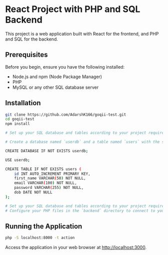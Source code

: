 # React Project with PHP and SQL Backend

This project is a web application built with React for the frontend, and PHP and SQL for the backend.

## Prerequisites

Before you begin, ensure you have the following installed:

- Node.js and npm (Node Package Manager)
- PHP
- MySQL or any other SQL database server

## Installation

```bash
git clone https://github.com/AdarshK166/goqii-test.git
cd goqii-test
npm install
```

```bash
# Set up your SQL database and tables according to your project requirements.

# Create a database named `userdb` and a table named `users` with the specified fields:

CREATE DATABASE IF NOT EXISTS userdb;

USE userdb;

CREATE TABLE IF NOT EXISTS users (
    id INT AUTO_INCREMENT PRIMARY KEY,
    first_name VARCHAR(50) NOT NULL,
    email VARCHAR(100) NOT NULL,
    password VARCHAR(255) NOT NULL,
    dob DATE NOT NULL
);
```

```bash
# Set up your SQL database and tables according to your project requirements.
# Configure your PHP files in the `backend` directory to connect to your SQL database. Update the database credentials as needed.
```

## Running the Application

```bash
php -S localhost:8000 -t action 
```

Access the application in your web browser at [http://localhost:3000](http://localhost:3000).
